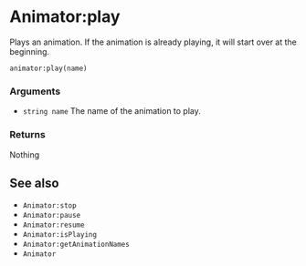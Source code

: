 <!--
category: reference
-->

Animator:play
===

Plays an animation.  If the animation is already playing, it will start over at the beginning.

    animator:play(name)

### Arguments

- `string name` The name of the animation to play.

### Returns

Nothing

See also
---

- `Animator:stop`
- `Animator:pause`
- `Animator:resume`
- `Animator:isPlaying`
- `Animator:getAnimationNames`
- `Animator`
